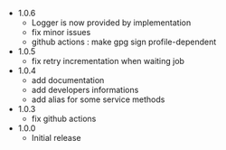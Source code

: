 * 1.0.6
  - Logger is now provided by implementation
  - fix minor issues
  - github actions : make gpg sign profile-dependent
* 1.0.5
  - fix retry incrementation when waiting job
* 1.0.4
  - add documentation
  - add developers informations
  - add alias for some service methods
* 1.0.3
  - fix github actions
* 1.0.0
  - Initial release
